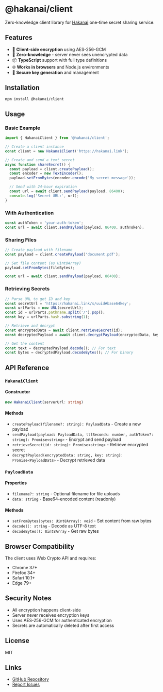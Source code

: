 # @hakanai/client

Zero-knowledge client library for [Hakanai](https://github.com/czerwonk/hakanai) one-time secret sharing service.

## Features

- 🔐 **Client-side encryption** using AES-256-GCM
- 🚀 **Zero-knowledge** - server never sees unencrypted data
- 📦 **TypeScript** support with full type definitions
- 🌐 **Works in browsers** and Node.js environments
- 🔑 **Secure key generation** and management

## Installation

```bash
npm install @hakanai/client
```

## Usage

### Basic Example

```javascript
import { HakanaiClient } from '@hakanai/client';

// Create a client instance
const client = new HakanaiClient('https://hakanai.link');

// Create and send a text secret
async function shareSecret() {
  const payload = client.createPayload();
  const encoder = new TextEncoder();
  payload.setFromBytes(encoder.encode('My secret message'));

  // Send with 24-hour expiration
  const url = await client.sendPayload(payload, 86400);
  console.log('Secret URL:', url);
}
```

### With Authentication

```javascript
const authToken = 'your-auth-token';
const url = await client.sendPayload(payload, 86400, authToken);
```

### Sharing Files

```javascript
// Create payload with filename
const payload = client.createPayload('document.pdf');

// Set file content (as Uint8Array)
payload.setFromBytes(fileBytes);

const url = await client.sendPayload(payload, 86400);
```

### Retrieving Secrets

```javascript
// Parse URL to get ID and key
const secretUrl = 'https://hakanai.link/s/uuid#base64key';
const urlParts = new URL(secretUrl);
const id = urlParts.pathname.split('/').pop();
const key = urlParts.hash.substring(1);

// Retrieve and decrypt
const encryptedData = await client.retrieveSecret(id);
const decryptedPayload = await client.decryptPayload(encryptedData, key);

// Get the content
const text = decryptedPayload.decode(); // For text
const bytes = decryptedPayload.decodeBytes(); // For binary
```

## API Reference

### `HakanaiClient`

#### Constructor
```typescript
new HakanaiClient(serverUrl: string)
```

#### Methods

- `createPayload(filename?: string): PayloadData` - Create a new payload
- `sendPayload(payload: PayloadData, ttlSeconds: number, authToken?: string): Promise<string>` - Encrypt and send payload
- `retrieveSecret(id: string): Promise<string>` - Retrieve encrypted secret
- `decryptPayload(encryptedData: string, key: string): Promise<PayloadData>` - Decrypt retrieved data

### `PayloadData`

#### Properties
- `filename?: string` - Optional filename for file uploads
- `data: string` - Base64-encoded content (readonly)

#### Methods
- `setFromBytes(bytes: Uint8Array): void` - Set content from raw bytes
- `decode(): string` - Decode as UTF-8 text
- `decodeBytes(): Uint8Array` - Get raw bytes

## Browser Compatibility

The client uses Web Crypto API and requires:
- Chrome 37+
- Firefox 34+
- Safari 10.1+
- Edge 79+

## Security Notes

- All encryption happens client-side
- Server never receives encryption keys
- Uses AES-256-GCM for authenticated encryption
- Secrets are automatically deleted after first access

## License

MIT

## Links

- [GitHub Repository](https://github.com/czerwonk/hakanai)
- [Report Issues](https://github.com/czerwonk/hakanai/issues)
